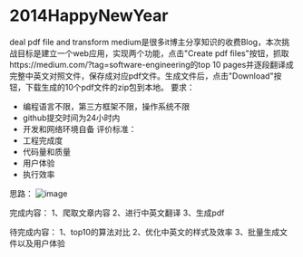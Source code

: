 # 2014HappyNewYear
deal pdf file and transform
    medium是很多it博主分享知识的收费Blog，本次挑战目标是建立一个web应用，实现两个功能，点击"Create pdf files"按钮，抓取https://medium.com/?tag=software-engineering的top 10 pages并逐段翻译成完整中英文对照文件，保存成对应pdf文件。生成文件后，点击"Download"按钮，下载生成的10个pdf文件的zip包到本地。
要求：
* 编程语言不限，第三方框架不限，操作系统不限
* github提交时间为24小时内
* 开发和网络环境自备
评价标准：
* 工程完成度
* 代码量和质量
* 用户体验
* 执行效率

思路：
![image](https://github.com/anffy123-art/2014HappyNewYear/assets/58521203/631a02ce-d1a4-4471-941d-69cfc243360e)

完成内容：
1、爬取文章内容
2、进行中英文翻译
3、生成pdf

待完成内容：
1、top10的算法对比
2、优化中英文的样式及效率
3、批量生成文件以及用户体验
